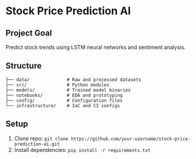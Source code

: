 
# Stock Price Prediction AI

## Project Goal  
Predict stock trends using LSTM neural networks and sentiment analysis.

## Structure  
```
├── data/              # Raw and processed datasets  
├── src/               # Python modules  
├── models/            # Trained model binaries  
├── notebooks/         # EDA and prototyping  
├── config/            # Configuration files  
└── infrastructure/    # IaC and CI configs  
```

## Setup  
1. Clone repo: `git clone https://github.com/your-username/stock-price-prediction-ai.git`  
2. Install dependencies: `pip install -r requirements.txt`  


